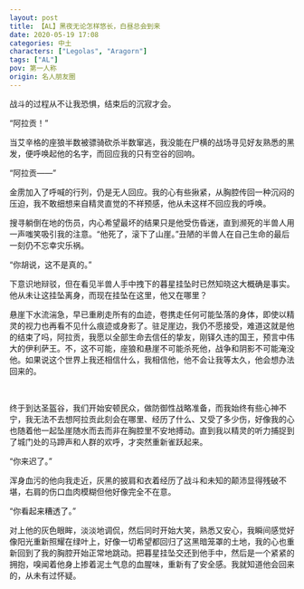 ```yaml
---
layout: post
title: 【AL】黑夜无论怎样悠长，白昼总会到来
date: 2020-05-19 17:08
categories: 中土
characters: ["Legolas", "Aragorn"]
tags: ["AL"]
pov: 第一人称
origin: 名人朋友圈
---
```


战斗的过程从不让我恐惧，结束后的沉寂才会。

“阿拉贡！”

当艾辛格的座狼半数被骠骑砍杀半数窜逃，我没能在尸横的战场寻见好友熟悉的黑发，便呼唤起他的名字，而回应我的只有空谷的回响。

“阿拉贡——”

金雳加入了呼喊的行列，仍是无人回应。我的心有些揪紧，从胸腔传回一种沉闷的压迫，我不敢细想来自精灵直觉的不祥预感，他从未这样不回应我的呼唤。

搜寻躺倒在地的伤员，内心希望最坏的结果只是他受伤昏迷，直到濒死的半兽人用一声嗤笑吸引我的注意。“他死了，滚下了山崖。”丑陋的半兽人在自己生命的最后一刻仍不忘幸灾乐祸。

“你胡说，这不是真的。”

下意识地辩驳，但在看见半兽人手中拽下的暮星挂坠时已然知晓这大概确是事实。他从未让这挂坠离身，而现在挂坠在这里，他又在哪里？

悬崖下水流湍急，早已重刷走所有的血迹，卷携走任何可能坠落的身体，即使以精灵的视力也再看不见什么痕迹或身影了。驻足崖边，我仍不愿接受，难道这就是他的结束了吗，阿拉贡，我愿以全部生命去信任的挚友，刚铎久违的国王，预言中伟大的伊利萨王。不，这不可能，座狼和悬崖不可能杀死他，战争和阴影不可能淹没他。如果说这个世界上我还相信什么，我相信他，他不会让我等太久，他会想办法回来的。

<br>

终于到达圣盔谷，我们开始安顿民众，做防御性战略准备，而我始终有些心神不宁，我无法不去想阿拉贡此刻会在哪里、经历了什么、又受了多少伤，好像我的心也随着他一起坠崖随水而去而非在胸腔里不安地搏动。直到我以精灵的听力捕捉到了城门处的马蹄声和人群的欢呼，才突然重新雀跃起来。

“你来迟了。”

浑身血污的他向我走近，灰黑的披肩和衣着经历了战斗和未知的颠沛显得残破不堪，右肩的伤口血肉模糊但他好像完全不在意。

“你看起来糟透了。”

对上他的灰色眼眸，淡淡地调侃，然后同时开始大笑，熟悉又安心，我瞬间感觉好像阳光重新照耀在绿叶上，好像一切希望都回归了这黑暗笼罩的土地，我的心也重新回到了我的胸腔开始正常地跳动。把暮星挂坠交还到他手中，然后是一个紧紧的拥抱，嗅闻着他身上掺着泥土气息的血腥味，重新有了安全感。我就知道他会回来的，从未有过怀疑。
